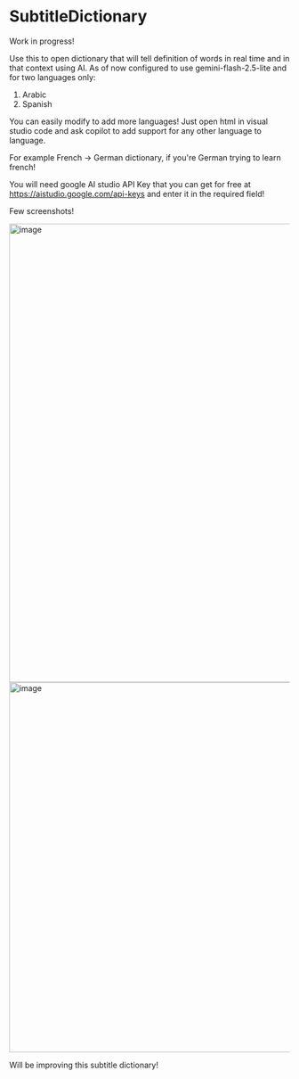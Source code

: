 # SubtitleDictionary

Work in progress! 

Use this to open dictionary that will tell definition of words in real time and in that context using AI. As of now configured to use gemini-flash-2.5-lite and for two languages only:

1) Arabic
2) Spanish

You can easily modify to add more languages! Just open html in visual studio code and ask copilot to add support for any other language to language. 

For example French -> German dictionary, if you're German trying to learn french! 

You will need google AI studio API Key that you can get for free at https://aistudio.google.com/api-keys and enter it in the required field!

Few screenshots! 

<img width="1373" height="823" alt="image" src="https://github.com/user-attachments/assets/12240b12-0df1-4c8d-9b6e-0d35b7ef214d" />

<img width="1044" height="664" alt="image" src="https://github.com/user-attachments/assets/52d03fdc-3aaa-4544-b513-63e796f9e1ce" />

Will be improving this subtitle dictionary! 
